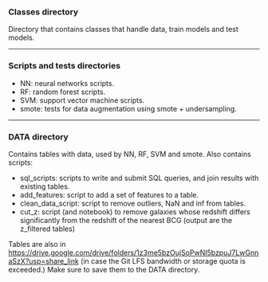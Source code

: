 ### Classes directory

Directory that contains classes that handle data, train models and test models.

-----------------------------------
### Scripts and tests directories

+ NN: neural networks scripts.
+ RF: random forest scripts.
+ SVM: support vector machine scripts.
+ smote: tests for data augmentation using smote + undersampling.

-----------------------------------
### DATA directory

Contains tables with data, used by NN, RF, SVM and smote. Also contains scripts:

+ sql_scripts: scripts to write and submit SQL queries, and join results with existing tables.
+ add_features: script to add a set of features to a table.
+ clean_data_script: script to remove outliers, NaN and inf from tables.
+ cut_z: script (and notebook) to remove galaxies whose redshift differs significantly from the redshift of the nearest BCG (output are the z_filtered tables)

Tables are also in https://drive.google.com/drive/folders/1z3me5bzOujSoPwNI5bzpuJ7LwGnnaSzX?usp=share_link
(in case the Git LFS bandwidth or storage quota is exceeded.) Make sure to save them to the DATA directory.